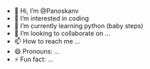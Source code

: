 - 👋 Hi, I’m @Panoskanv
- 👀 I’m interested in coding
- 🌱 I’m currently learning python (baby steps)
- 💞️ I’m looking to collaborate on ...
- 📫 How to reach me ...
- 😄 Pronouns: ...
- ⚡ Fun fact: ...

<!---
Panoskanv/Panoskanv is a ✨ special ✨ repository because its `README.md` (this file) appears on your GitHub profile.
You can click the Preview link to take a look at your changes.
--->
